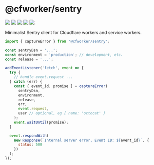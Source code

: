 # @cfworker/sentry

![](https://badgen.net/bundlephobia/minzip/@cfworker/sentry)
![](https://badgen.net/bundlephobia/min/@cfworker/sentry)
![](https://badgen.net/bundlephobia/dependency-count/@cfworker/sentry)
![](https://badgen.net/bundlephobia/tree-shaking/@cfworker/sentry)
![](https://badgen.net/npm/types/@cfworker/sentry?icon=typescript)

Minimalist Sentry client for Cloudflare workers and service workers.

```js
import { captureError } from '@cfworker/sentry';

const sentryDsn = '...';
const environment = 'production'; // development, etc.
const release = '...';

addEventListener('fetch', event => {
  try {
    // handle event.request ...
  } catch (err) {
    const { event_id, promise } = captureError(
      sentryDsn,
      environment,
      release,
      err,
      event.request,
      user // optional, eg { name: 'octocat' }
    );
    event.waitUntil(promise);
  }

  event.respondWith(
    new Response(`Internal server error. Event ID: ${event_id}`, {
      status: 500
    })
  );
});
```

